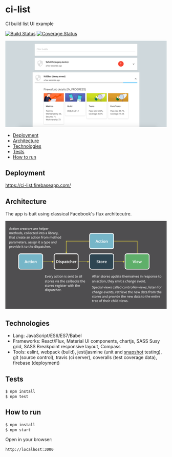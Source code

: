 # ci-list
CI build list UI example

[![Build Status](https://travis-ci.org/alexey-ernest/ci-list.svg?branch=master)](https://travis-ci.org/alexey-ernest/ci-list)
[![Coverage Status](https://coveralls.io/repos/github/alexey-ernest/ci-list/badge.svg?branch=master)](https://coveralls.io/github/alexey-ernest/ci-list?branch=master)

<img src="assets/ss.png" width="600">

* [Deployment](#deployment)
* [Architecture](#architecture)
* [Technologies](#technologies)
* [Tests](#tests)
* [How to run](#how-to-run)

## Deployment
https://ci-list.firebaseapp.com/

## Architecture
The app is buit using classical Facebook's flux architecutre.

<img src="assets/flux.png" width="600">


## Technologies
* Lang: JavaScript/ES6/ES7/Babel
* Frameworks: React/Flux, Material UI components, chartjs, SASS Susy grid, SASS Breakpoint responsive layout, Compass
* Tools: eslint, webpack (build), jest/jasmine (unit and [snapshot](https://facebook.github.io/jest/blog/2016/07/27/jest-14.html) testing), git (source control), travis (ci server), coveralls (test coverage data), firebase (deployment)

## Tests

```
$ npm install
$ npm test
```

## How to run

```
$ npm install
$ npm start
```

Open in your browser:
```
http://localhost:3000
```

